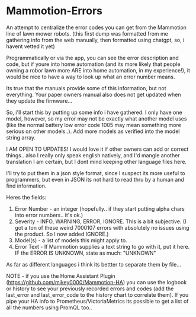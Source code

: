 # Mammotion-Errors
An attempt to centralize the error codes you can get from the Mammotion line of lawn mower robots. (this first dump was formatted from me gathering info from the web manually, then formatted using chatgpt, so, i havent vetted it yet)

Programmatically or via the app, you can see the error description and code, but if youre into home automation (and its more likely that people owning a robor lawn more ARE into home automation, in my experience!), it would be nice to have a way to look up what an error number means.  

Its true that the manuals provide some of this information, but not everything. Your paper owners manual also does not get updated when they update the firmware... 

So, i'll start this by putting up some info i have gathered. I only have one model, however, so my error may not be exactly what another model uses (like the normal battery low error code 1005 may mean something more serious on other models..). Add more models as verified into the model string array.

I AM OPEN TO UPDATES!  I would love it if other owners can add or correct things.. also I really only speak english natively, and I'd mangle another translation I am certain, but I dont mind keeping other language files here.

I'll try to put them in a json style format, since I suspect its more useful to programmers, but even in JSON its not hard to read thru by a human and find information. 

Heres the fields:
1. Error Number - an integer (hopefully.. if they start putting alpha chars into error numbers.. it's ok.)
2. Severity - INFO, WARNING, ERROR, IGNORE. This is a bit subjective. (I got a ton of these weird 7000107 errors with absolutely no issues using the product. So I now added IGNORE.)
3. Model(s) - a list of models this might apply to.
4. Error Text - If Mammotion supplies a text string to go with it, put it here. IF the ERROR IS UNKNOWN, state as much: "UNKNOWN"

As far as different languages i think its bettter to separate them by file... 

NOTE - if you use the Home Assistant Plugin (https://github.com/mikey0000/Mammotion-HA) you can use the logbook or history to see your previously recorded errors and codes (add the last_error and last_error_code to the history chart to correlate them). If you pipe your HA info to Prometheus/VictoriaMetrics its possible to get a list of all the numbers using PromQL too..
